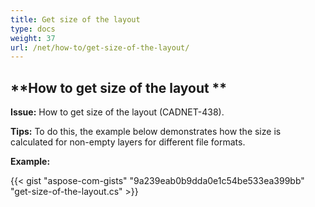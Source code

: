 ```yaml
---
title: Get size of the layout
type: docs
weight: 37
url: /net/how-to/get-size-of-the-layout/
---
```


## **How to get size of the layout **

**Issue:** How to get size of the layout (CADNET-438).

**Tips:** To do this, the example below demonstrates how the size is calculated for non-empty layers for different file formats.

**Example:**

{{< gist "aspose-com-gists" "9a239eab0b9dda0e1c54be533ea399bb" "get-size-of-the-layout.cs" >}}